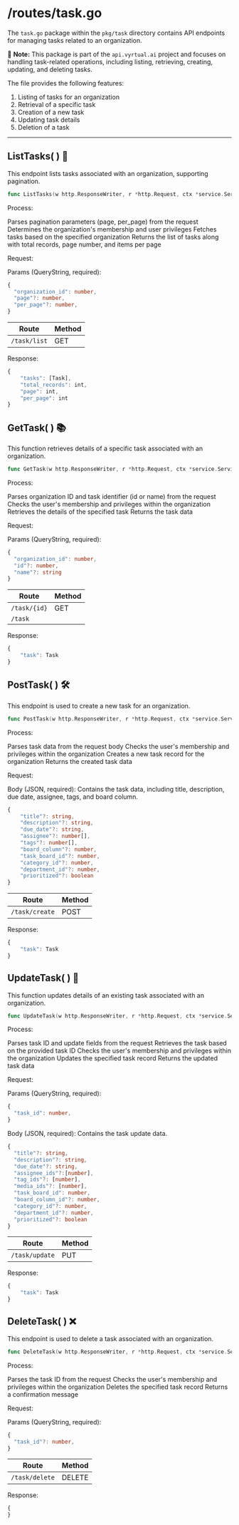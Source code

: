# /routes/task.go

The `task.go` package within the `pkg/task` directory contains API endpoints for managing tasks related to an organization.

📝 **Note:** This package is part of the `api.vyrtual.ai` project and focuses on handling task-related operations, including listing, retrieving, creating, updating, and deleting tasks.

The file provides the following features:

1. Listing of tasks for an organization
2. Retrieval of a specific task
3. Creation of a new task
4. Updating task details
5. Deletion of a task

---

## ListTasks( ) 🚀

This endpoint lists tasks associated with an organization, supporting pagination.

```go
func ListTasks(w http.ResponseWriter, r *http.Request, ctx *service.Service) error { ... }
```

Process:

Parses pagination parameters (page, per_page) from the request
Determines the organization's membership and user privileges
Fetches tasks based on the specified organization
Returns the list of tasks along with total records, page number, and items per page

Request:

Params (QueryString, required):

```typescript
{
  "organization_id": number,
  "page"?: number,
  "per_page"?: number,
}
```

| Route        | Method |
| ------------ | ------ |
| `/task/list` | GET    |

Response:

```typescript
{
    "tasks": [Task],
    "total_records": int,
    "page": int,
    "per_page": int
}
```

## GetTask( ) 📚

This function retrieves details of a specific task associated with an organization.

```go
func GetTask(w http.ResponseWriter, r *http.Request, ctx *service.Service) error { ... }
```

Process:

Parses organization ID and task identifier (id or name) from the request
Checks the user's membership and privileges within the organization
Retrieves the details of the specified task
Returns the task data

Request:

Params (QueryString, required):

```typescript
{
  "organization_id": number,
  "id"?: number,
  "name"?: string
}
```

| Route        | Method |
| ------------ | ------ |
| `/task/{id}` | GET    |
| `/task`      |        |

Response:

```typescript
{
    "task": Task
}
```

## PostTask( ) 🛠️

This endpoint is used to create a new task for an organization.

```go
func PostTask(w http.ResponseWriter, r *http.Request, ctx *service.Service) error { ... }
```

Process:

Parses task data from the request body
Checks the user's membership and privileges within the organization
Creates a new task record for the organization
Returns the created task data

Request:

Body (JSON, required): Contains the task data, including title, description, due date, assignee, tags, and board column.

```typescript
{
    "title"?: string,
    "description"?: string,
    "due_date"?: string,
    "assignee"?: number[],
    "tags"?: number[],
    "board_column"?: number,
    "task_board_id"?: number,
    "category_id"?: number,
    "department_id"?: number,
    "prioritized"?: boolean
}
```

| Route          | Method |
| -------------- | ------ |
| `/task/create` | POST   |

Response:

```typescript
{
    "task": Task
}
```

## UpdateTask( ) 🔄

This function updates details of an existing task associated with an organization.

```go
func UpdateTask(w http.ResponseWriter, r *http.Request, ctx *service.Service) error { ... }
```

Process:

Parses task ID and update fields from the request
Retrieves the task based on the provided task ID
Checks the user's membership and privileges within the organization
Updates the specified task record
Returns the updated task data

Request:

Params (QueryString, required):

```typescript
{
  "task_id": number,
}
```

Body (JSON, required): Contains the task update data.

```typescript
{
  "title"?: string,
  "description"?: string,
  "due_date"?: string,
  "assignee_ids"?:[number],
  "tag_ids"?: [number],
  "media_ids"?: [number],
  "task_board_id": number,
  "board_column_id"?: number,
  "category_id"?: number,
  "department_id"?: number,
  "prioritized"?: boolean
}
```

| Route          | Method |
| -------------- | ------ |
| `/task/update` | PUT    |

Response:

```typescript
{
    "task": Task
}
```

## DeleteTask( ) ❌

This endpoint is used to delete a task associated with an organization.

```go
func DeleteTask(w http.ResponseWriter, r *http.Request, ctx *service.Service) error { ... }
```

Process:

Parses the task ID from the request
Checks the user's membership and privileges within the organization
Deletes the specified task record
Returns a confirmation message

Request:

Params (QueryString, required):

```typescript
{
  "task_id"?: number,
}
```

| Route          | Method |
| -------------- | ------ |
| `/task/delete` | DELETE |

Response:

```typescript
{
}
```
